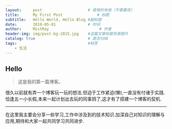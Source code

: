 ```yaml
---
layout:     post                    # 使用的布局（不需要改）
title:      My First Post               # 标题 
subtitle:   Hello World, Hello Blog #副标题
date:       2018-05-01              # 时间
author:     MistRay                      # 作者
header-img: img/post-bg-2015.jpg    #这篇文章标题背景图片
catalog: true                       # 是否归档
tags:                               #标签
    - 生活
---
```

## Hello 
>这是我的第一篇博客。

很久以前就有弄一个博客玩一玩的想法.但迫于工作紧迫(懒),一直没有付诸于实践.
恰逢五一小长假,本来一起计划出去玩的同事鸽了,这才有了搭建一个博客的契机.
- - -
在这里我主要会分享一些学习,工作中涉及到的技术知识.加深自己对知识的理解与应用,期待和大家一起共同学习共同进步.
